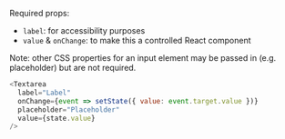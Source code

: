 Required props:

* `label`: for accessibility purposes
* `value` & `onChange`: to make this a controlled React component

Note: other CSS properties for an input element may be passed in (e.g. placeholder) but are not required.

```js
<Textarea
  label="Label"
  onChange={event => setState({ value: event.target.value })}
  placeholder="Placeholder"
  value={state.value}
/>
```
